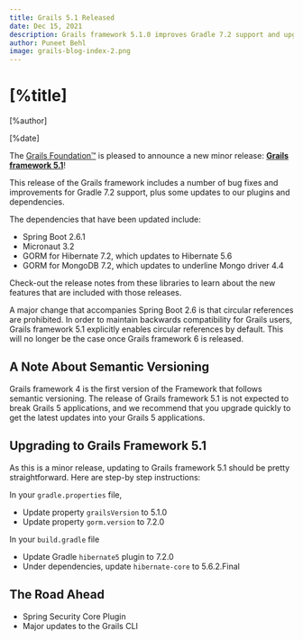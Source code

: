 ```yaml
---
title: Grails 5.1 Released
date: Dec 15, 2021
description: Grails framework 5.1.0 improves Gradle 7.2 support and upgrades to Spring Boot 2.6.1, GORM 7.2 and Micronaut 3.2.0
author: Puneet Behl
image: grails-blog-index-2.png
---
```


# [%title]

[%author]

[%date]

The [Grails Foundation™](https://grails.org/foundation/index.html) is pleased to announce a new minor release: [**Grails framework 5.1**](https://github.com/grails/grails-core/releases/tag/v5.1.0)!

This release of the Grails framework includes a number of bug fixes and improvements for Gradle 7.2 support, plus some updates to our plugins and dependencies.

The dependencies that have been updated include:

- Spring Boot 2.6.1
- Micronaut 3.2
- GORM for Hibernate 7.2, which updates to Hibernate 5.6
- GORM for MongoDB 7.2, which updates to underline Mongo driver 4.4

Check-out the release notes from these libraries to learn about the new features that are included with those releases.

A major change that accompanies Spring Boot 2.6 is that circular references are prohibited. In order to maintain backwards compatibility for Grails users, Grails framework 5.1 explicitly enables circular references by default. This will no longer be the case once Grails framework 6 is released.  

## A Note About Semantic Versioning

Grails framework 4 is the first version of the Framework that follows semantic versioning. The release of Grails framework 5.1 is not expected to break Grails 5 applications, and we recommend that you upgrade quickly to get the latest updates into your Grails 5 applications.

## Upgrading to Grails Framework 5.1

As this is a minor release, updating to Grails framework 5.1 should be pretty straightforward. Here are step-by step instructions:

In your `gradle.properties` file,

- Update property `grailsVersion` to 5.1.0
- Update property `gorm.version` to 7.2.0

In your `build.gradle` file

- Update Gradle `hibernate5` plugin to 7.2.0
- Under dependencies, update `hibernate-core` to 5.6.2.Final

## The Road Ahead

- Spring Security Core Plugin
- Major updates to the Grails CLI
